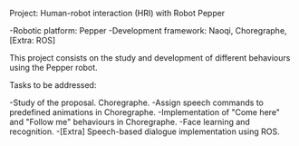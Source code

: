 Project: Human-robot interaction (HRI) with Robot Pepper

-Robotic platform: Pepper
-Development framework: Naoqi, Choregraphe, [Extra: ROS]

This project consists on the study and development of different behaviours using the Pepper robot.

Tasks to be addressed:

   -Study of the proposal. Choregraphe.
   -Assign speech commands to predefined animations in Choregraphe.
   -Implementation of "Come here" and "Follow me" behaviours in Choregraphe.
   -Face learning and recognition.
   -[Extra] Speech-based dialogue implementation using ROS.

